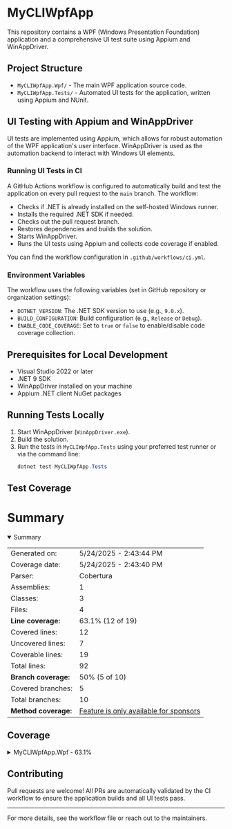 # MyCLIWpfApp

This repository contains a WPF (Windows Presentation Foundation) application and a comprehensive UI test suite using Appium and WinAppDriver.

## Project Structure

- `MyCLIWpfApp.Wpf/` - The main WPF application source code.
- `MyCLIWpfApp.Tests/` - Automated UI tests for the application, written using Appium and NUnit.

## UI Testing with Appium and WinAppDriver

UI tests are implemented using Appium, which allows for robust automation of the WPF application's user interface. WinAppDriver is used as the automation backend to interact with Windows UI elements.

### Running UI Tests in CI

A GitHub Actions workflow is configured to automatically build and test the application on every pull request to the `main` branch. The workflow:

- Checks if .NET is already installed on the self-hosted Windows runner.
- Installs the required .NET SDK if needed.
- Checks out the pull request branch.
- Restores dependencies and builds the solution.
- Starts WinAppDriver.
- Runs the UI tests using Appium and collects code coverage if enabled.

You can find the workflow configuration in `.github/workflows/ci.yml`.

### Environment Variables

The workflow uses the following variables (set in GitHub repository or organization settings):
- `DOTNET_VERSION`: The .NET SDK version to use (e.g., `9.0.x`).
- `BUILD_CONFIGURATION`: Build configuration (e.g., `Release` or `Debug`).
- `ENABLE_CODE_COVERAGE`: Set to `true` or `false` to enable/disable code coverage collection.

## Prerequisites for Local Development

- Visual Studio 2022 or later
- .NET 9 SDK
- WinAppDriver installed on your machine
- Appium .NET client NuGet packages

## Running Tests Locally

1. Start WinAppDriver (`WinAppDriver.exe`).
2. Build the solution.
3. Run the tests in `MyCLIWpfApp.Tests` using your preferred test runner or via the command line:
   ```powershell
   dotnet test MyCLIWpfApp.Tests
   ```

## Test Coverage
<!-- COVERAGE-START -->
# Summary
<details open><summary>Summary</summary>

|||
|:---|:---|
| Generated on: | 5/24/2025 - 2:43:44 PM |
| Coverage date: | 5/24/2025 - 2:43:40 PM |
| Parser: | Cobertura |
| Assemblies: | 1 |
| Classes: | 3 |
| Files: | 4 |
| **Line coverage:** | 63.1% (12 of 19) |
| Covered lines: | 12 |
| Uncovered lines: | 7 |
| Coverable lines: | 19 |
| Total lines: | 92 |
| **Branch coverage:** | 50% (5 of 10) |
| Covered branches: | 5 |
| Total branches: | 10 |
| **Method coverage:** | [Feature is only available for sponsors](https://reportgenerator.io/pro) |

</details>

## Coverage
<details><summary>MyCLIWpfApp.Wpf - 63.1%</summary>

|**Name**|**Line**|**Branch**|
|:---|---:|---:|
|**MyCLIWpfApp.Wpf**|**63.1%**|**50%**|
|MyCLIWpfApp.Wpf.App|100%||
|MyCLIWpfApp.Wpf.MainWindow|100%|83.3%|
|MyCLIWpfApp.Wpf.ViewModels.BaseViewModel|36.3%|0%|

</details>

<!-- COVERAGE-END -->

## Contributing

Pull requests are welcome! All PRs are automatically validated by the CI workflow to ensure the application builds and all UI tests pass.

---

For more details, see the workflow file or reach out to the maintainers.

